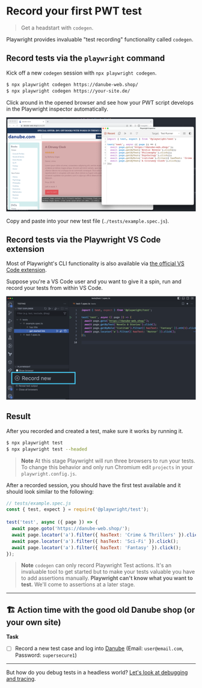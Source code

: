# Record your first PWT test
> Get a headstart with `codegen`.

Playwright provides invaluable "test recording" functionality called `codegen`.
## Record tests via the `playwright` command

Kick off a new `codegen` session with `npx playwright codegen`.

```bash
$ npx playwright codegen https://danube-web.shop/
$ npx playwright codegen https://your-site.de/
```

Click around in the opened browser and see how your PWT script develops in the Playwright inspector automatically.

![Record tests via codegen](../../assets/01-02-recording-with-codegen.png)

Copy and paste into your new test file (`./tests/example.spec.js`).
## Record tests via the Playwright VS Code extension

Most of Playwright's CLI functionality is also available via [the official VS Code extension](https://marketplace.visualstudio.com/items?itemName=ms-playwright.playwright).

Suppose you're a VS Code user and you want to give it a spin, run and record your tests from within VS Code.

![Record tests in VS Code](../../assets/01-02-recording-vs-code.png)

## Result

After you recorded and created a test, make sure it works by running it.

```bash
$ npx playwright test
$ npx playwright test --headed
```

> **Note** At this stage Playwright will run three browsers to run your tests. To change this behavior and only run Chromium edit `projects` in your `playwright.config.js`.

After a recorded session, you should have the first test available and it should look similar to the following:

```javascript
// tests/example.spec.js
const { test, expect } = require('@playwright/test');

test('test', async ({ page }) => {
  await page.goto('https://danube-web.shop/');
  await page.locator('a').filter({ hasText: 'Crime & Thrillers' }).click();
  await page.locator('a').filter({ hasText: 'Sci-Fi' }).click();
  await page.locator('a').filter({ hasText: 'Fantasy' }).click();
});
```

> **Note**
> `codegen` can only record Playwright Test actions. It's an invaluable tool to get started but to make your tests valuable you have to add assertions manually. **Playwright can't know what you want to test.** We'll come to assertions at a later stage.

-----

## 🏗️ Action time with the good old Danube shop (or your own site)

**Task**

- [ ] Record a new test case and log into [Danube](https://danube-web.shop/) (Email: `user@email.com`, Password: `supersecure1`)

-----

But how do you debug tests in a headless world? [Let's look at debugging and tracing](./03-debugging-and-traces.md).

